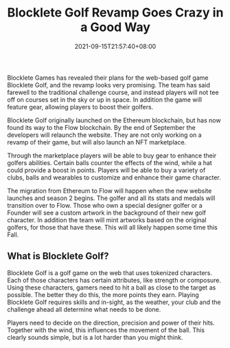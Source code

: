 ﻿---
title: "Blocklete Golf Revamp Goes Crazy in a Good Way"
date: 2021-09-15T21:57:40+08:00
lastmod: 2021-09-15T16:45:40+08:00
draft: false
authors: ["Percy"]
description: "Blocklete Games has revealed their plans for the web-based golf game Blocklete Golf, and the revamp looks very promising. The team has said farewell to the traditional challenge course, and instead players will not tee off on courses set in the sky or up in space. In addition the game will feature gear, allowing players to boost their golfers."
featuredImage: "blocklete-golf-revamp-goes-crazy-in-a-good-way.png"
tags: ["Crypto Art","Play to Earn"]
categories: ["news"]
news: ["Crypto Art"]
weight: 
lightgallery: true
pinned: false
recommend: false
recommend1: false
---

Blocklete Games has revealed their plans for the web-based golf game Blocklete Golf, and the revamp looks very promising. The team has said farewell to the traditional challenge course, and instead players will not tee off on courses set in the sky or up in space. In addition the game will feature gear, allowing players to boost their golfers.

Blocklete Golf originally launched on the Ethereum blockchain, but has now found its way to the Flow blockchain. By the end of September the developers will relaunch the website. They are not only working on a revamp of their game, but will also launch an NFT marketplace.

Through the marketplace players will be able to buy gear to enhance their golfers abilities. Certain balls counter the effects of the wind, while a hat could provide a boost in points. Players will be able to buy a variety of clubs, balls and wearables to customize and enhance their game character.

The migration from Ethereum to Flow will happen when the new website launches and season 2 begins. The golfer and all its stats and medals will transition over to Flow. Those who own a special designer golfer or a Founder will see a custom artwork in the background of their new golf character. In addition the team will mint artworks based on the original golfers, for those that have these. This will all likely happen some time this Fall.





## What is Blocklete Golf?

Blocklete Golf is a golf game on the web that uses tokenized characters. Each of those characters has certain attributes, like strength or composure. Using these characters, gamers need to hit a ball as close to the target as possible. The better they do this, the more points they earn. Playing Blocklete Golf requires skills and in-sight, as the weather, your club and the challenge ahead all determine what needs to be done.

Players need to decide on the direction, precision and power of their hits. Together with the wind, this influences the movement of the ball. This clearly sounds simple, but is a lot harder than you might think.